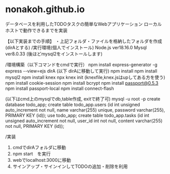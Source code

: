 # nonakoh.github.io
データベースを利用したTODOタスクの簡単なWebアプリケーション
ローカルホストで動作できるまでを実装

【以下実装までの手順】
・上記フォルダ・ファイルを格納したフォルダを作成(dirAとする)
/実行環境(個人でインストール)
 Node.js ver18.16.0
 Mysql   ver8.0.33 (後ほどmysql2をインストールします)
 
 /環境構築（以下コマンドをcmdで実行）
   npm install express-generator -g
   express --view=ejs dirA
   (以下 dirAに移動して実行)
   npm install
   npm install mysql2
   npm install knex
   npx knex init (knexfile,knex.jsはupしてある方を使う)
   npm install cookie-session
   npm install bcrypt
   npm install passport@0.5.3 
   npm install passport-local
   npm install connect-flash

  (以下はcmd上のmysqlでdb,table作成, exitで終了可)
   mysql -u root -p
   create database todo_app;
   create table todo_app.users (id int unsigned auto_increment not null, name varchar(255) unique, password varchar(255), PRIMARY KEY (id));
   use todo_app;
   create table todo_app.tasks (id int unsigned auto_increment not null, user_id int not null, content varchar(255) not null, PRIMARY KEY (id));

 /実装
 1. cmdでdirAフォルダに移動
 2. npm start　を実行
 3. webでlocalhost:3000に移動
 4. サインアップ・サインインしてTODOの追加・削除を利用

